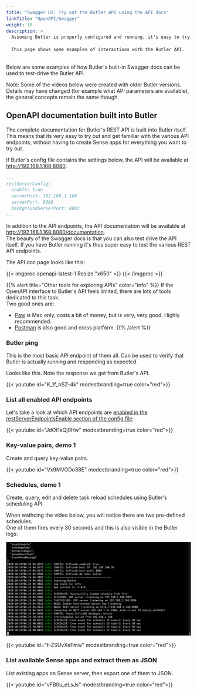 ```yaml
---
title: "Swagger UI: Try out the Butler API using the API docs"
linkTitle: "OpenAPI/Swagger"
weight: 10
description: >
  Assuming Butler is properly configured and running, it's easy to try out Butler's API.

  This page shows some examples of interactions with the Butler API.
---
```


Below are some examples of how Butler's built-in Swagger docs can be used to test-drive the Butler API.

Note: Some of the videos below were created with older Butler versions.  
Details may have changed (for example what API parameters are available), the general concepts remain the same though.

## OpenAPI documentation built into Butler

The complete documentation for Butler's REST API is built into Butler itself.
This means that its very easy to try out and get familiar with the various API endpoints, without having to create Sense apps for everything you want to try out.

If Butler's config file contains the settings below, the API will be available at http://192.168.1.168:8080.

  ```yaml
  ...
  restServerConfig:
    enable: true
    serverHost: 192.168.1.168
    serverPort: 8080
    backgroundServerPort: 8083
  ...
  ```

In addition to the API endpoints, the API documentation will be available at http://192.168.1.168:8080/documentation.  
The beauty of the Swagger docs is that you can also test drive the API itself. If you have Butler running it's thus super easy to test the various REST API endpoints.

The API doc page looks like this:

{{< imgproc openapi-latest-1 Resize "x650" >}}
{{< /imgproc >}}

{{% alert title="Other tools for exploring APIs" color="info" %}}
If the OpenAPI interface to Butler's API feels limited, there are lots of tools dedicated to this task.  
Two good ones are:

* [Paw](https://paw.cloud/) is Mac only, costs a bit of money, but is very, very good. Highly recommended.
* [Postman](https://www.postman.com/) is also good and cross platform.
{{% /alert %}}

### Butler ping

This is the most basic API endpoint of them all. Can be used to verify that Butler is actually running and responding as expected.

Looks like this. Note the response we get from Butler's API.

{{< youtube id="K_1f_hSZ-4k" modestbranding=true color="red">}}

### List all enabled API endpoints

Let's take a look at which API endpoints are [enabled in the restServerEndpointsEnable section of the config file](/docs/reference/config-file/):

{{< youtube id="JdOt1aQj9Hw" modestbranding=true color="red">}}

### Key-value pairs, demo 1

Create and query key-value pairs.

{{< youtube id="Vx9MVODo38E" modestbranding=true color="red">}}

### Schedules, demo 1

Create, query, edit and delete task reload schedules using Butler's scheduling API.

When wathcing the video below, you will notice there are two pre-defined schedules.  
One of them fires every 30 seconds and this is also visible in the Butler logs:

![alt text](butler-running-schedules-firing-1.png "Active user sessions")  

{{< youtube id="f-ZSUvXeFmw" modestbranding=true color="red">}}

### List available Sense apps and extract them as JSON

List existing apps on Sense server, then export one of them to JSON.

{{< youtube id="vFB0u_eLsJs" modestbranding=true color="red">}}

